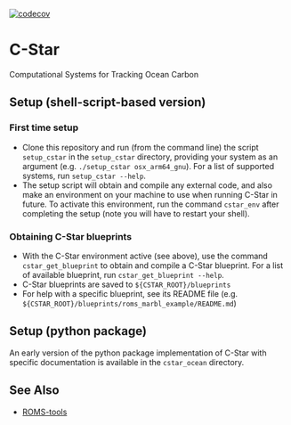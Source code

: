 [![codecov](https://codecov.io/github/dafyddstephenson/C-Star/branch/automated_testing/graph/badge.svg?token=Z0L4U76WSG)](https://codecov.io/github/dafyddstephenson/C-Star)
# C-Star
Computational Systems for Tracking Ocean Carbon

## Setup (shell-script-based version)
### First time setup
- Clone this repository and run (from the command line) the script `setup_cstar` in the `setup_cstar` directory, providing your system as an argument (e.g. `./setup_cstar osx_arm64_gnu`). For a list of supported systems, run `setup_cstar --help`.
- The setup script will obtain and compile any external code, and also make an environment on your machine to use when running C-Star in future. To activate this environment, run the command `cstar_env` after completing the setup (note you will have to restart your shell).

### Obtaining C-Star blueprints
- With the C-Star environment active (see above), use the command `cstar_get_blueprint` to obtain and compile a C-Star blueprint. For a list of available blueprint, run `cstar_get_blueprint --help`.
- C-Star blueprints are saved to `${CSTAR_ROOT}/blueprints`
- For help with a specific blueprint, see its README file (e.g. `${CSTAR_ROOT}/blueprints/roms_marbl_example/README.md`)

## Setup (python package)
An early version of the python package implementation of C-Star with specific documentation is available in the `cstar_ocean` directory.

## See Also
- [ROMS-tools](https://github.com/CWorthy-ocean/roms-tools)
